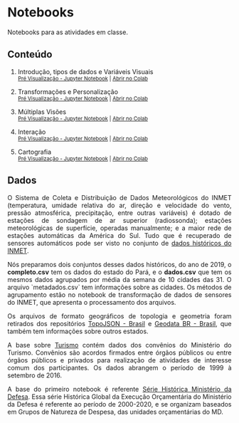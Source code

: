 # Notebooks

Notebooks para as atividades em classe. 

## Conteúdo

1. Introdução, tipos de dados e Variáveis Visuais <br/>
   <small>
     [Pré Visualização - Jupyter Notebook](https://nbviewer.jupyter.org/github/tiagodavi70/vl-altair-tutorial/blob/b9fbe725da0cf554c7608586f490afaa6d71cd10/notebooks/Altair_1_Introducao.ipynb) |
     [Abrir no Colab](https://colab.research.google.com/github/tiagodavi70/vl-altair-tutorial/blob/master/notebooks/Altair_1_Introducao.ipynb)
   </small>

2. Transformações e Personalização <br/>
   <small>
     [Pré Visualização - Jupyter Notebook](https://nbviewer.jupyter.org/github/tiagodavi70/vl-altair-tutorial/blob/b9fbe725da0cf554c7608586f490afaa6d71cd10/notebooks/Altair_2_Dados.ipynb) |
     [Abrir no Colab](https://colab.research.google.com/github/tiagodavi70/vl-altair-tutorial/blob/master/notebooks/Altair_2_Dados.ipynb)
   </small>

3. Múltiplas Visões<br/>
   <small>
     [Pré Visualização - Jupyter Notebook](https://nbviewer.jupyter.org/github/tiagodavi70/vl-altair-tutorial/blob/b9fbe725da0cf554c7608586f490afaa6d71cd10/notebooks/Altair_3_Visoes.ipynb) |
     [Abrir no Colab](https://colab.research.google.com/github/tiagodavi70/vl-altair-tutorial/blob/master/notebooks/Altair_3_Visoes.ipynb)
   </small>

4. Interação<br/>
   <small>
     [Pré Visualização - Jupyter Notebook](https://nbviewer.jupyter.org/github/tiagodavi70/vl-altair-tutorial/blob/b9fbe725da0cf554c7608586f490afaa6d71cd10/notebooks/Altair_4_Interacao.ipynb) |
     [Abrir no Colab](https://colab.research.google.com/github/tiagodavi70/vl-altair-tutorial/blob/master/notebooks/Altair_4_Interacao.ipynb)
   </small>

5. Cartografia<br/>
   <small>
     [Pré Visualização - Jupyter Notebook](https://nbviewer.jupyter.org/github/tiagodavi70/vl-altair-tutorial/blob/master/notebooks/Altair_5_Cartografia.ipynb) |
     [Abrir no Colab](https://colab.research.google.com/github/tiagodavi70/vl-altair-tutorial/blob/master/notebooks/Altair_5_Cartografia.ipynb)
   </small>


## Dados

<p align="justify" style="text-align: justify;">O Sistema de Coleta e Distribuição de Dados Meteorológicos do INMET (temperatura, umidade relativa do ar, direção e velocidade do vento, pressão atmosférica, precipitação, entre outras variáveis) é dotado de estações de sondagem de ar superior (radiossonda); estações meteorológicas de superfície, operadas manualmente; e a maior rede de estações automáticas da América do Sul. Tudo que é recuperado de sensores automáticos pode ser visto no conjunto de <a href="https://portal.inmet.gov.br/dadoshistoricos">dados históricos do INMET</a>.</p>

<p align="justify" style="text-align: justify;">Nós preparamos dois conjuntos desses dados históricos, do ano de 2019, o <b>completo.csv</b> tem os dados do estado do Pará, e o <b>dados.csv</b> que tem os mesmos dados agrupados por média da semana de 10 cidades das 31. O arquivo `metadados.csv` tem informações sobre as cidades. Os métodos de agrupamento estão no notebook de <a link="https://github.com/tiagodavi70/vl-altair-tutorial/blob/master/notebooks/Dados_2_Sensores_INMET.ipynb">transformação de dados de sensores do INMET</a>, que apresenta o processamento dos arquivos.</p>

<p align="justify" style="text-align: justify;">
Os arquivos de formato geográficos de topologia e geometria foram retirados dos repositórios <a href="https://github.com/marcelodeandrade/topojson-brasil">TopoJSON - Brasil</a> e <a href="https://github.com/tbrugz/geodata-br"> Geodata BR - Brasil</a>, que também tem informações sobre outros estados. </p>

<p align="justify" style="text-align: justify;">A base sobre <a href="http://dados.gov.br/dataset/convenios/resource/dfebb30a-514e-4f6b-8c93-ab13d03632d0">Turismo</a> contém dados dos convênios do Ministério do Turismo. Convênios são acordos firmados entre órgãos públicos ou entre órgãos públicos e privados para realização de atividades de interesse comum dos participantes. Os dados abrangem o período de 1999 à setembro de 2016. </p>

<p align="justify" style="text-align: justify;"> A base do primeiro notebook é referente <a href="http://dados.gov.br/dataset/serie-historica/resource/1d9ad12d-7522-4d9c-8344-d05d1696c707">Série Histórica Ministério da Defesa</a>. Essa série Histórica Global da Execução Orçamentária do Ministério da Defesa é referente ao período de 2000-2020, e se organizam baseados em Grupos de Natureza de Despesa, das unidades orçamentárias do MD.</p>


